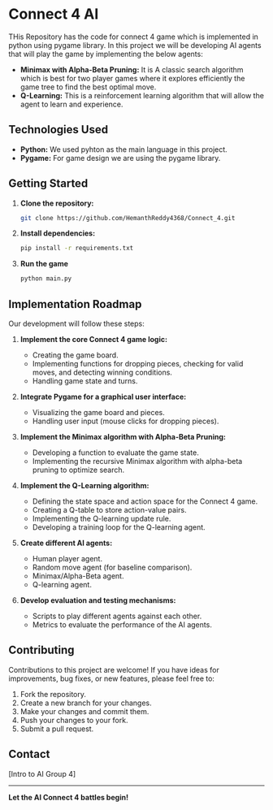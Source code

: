 # Connect 4 AI

THis Repository has the code for connect 4 game which is implemented in python using pygame library. In this project we will be developing AI agents that will play the game by implementing the below agents:

* **Minimax with Alpha-Beta Pruning:** It is A classic search algorithm which is best for two player games where it explores efficiently the game tree to find the best optimal move.
* **Q-Learning:** This is a reinforcement learning algorithm that will allow the agent to learn and experience.

## Technologies Used

* **Python:** We used pyhton as the main language in this project.
* **Pygame:**  For game design we are using the pygame library.

## Getting Started

1.  **Clone the repository:**
    ```bash
    git clone https://github.com/HemanthReddy4368/Connect_4.git
    ```

2.  **Install dependencies:**
    ```bash
    pip install -r requirements.txt
    ```

3.  **Run the game**
    ```bash
    python main.py
    ```

## Implementation Roadmap

Our development will follow these steps:

1.  **Implement the core Connect 4 game logic:**
    * Creating the game board.
    * Implementing functions for dropping pieces, checking for valid moves, and detecting winning conditions.
    * Handling game state and turns.

2.  **Integrate Pygame for a graphical user interface:**
    * Visualizing the game board and pieces.
    * Handling user input (mouse clicks for dropping pieces).

3.  **Implement the Minimax algorithm with Alpha-Beta Pruning:**
    * Developing a function to evaluate the game state.
    * Implementing the recursive Minimax algorithm with alpha-beta pruning to optimize search.

4.  **Implement the Q-Learning algorithm:**
    * Defining the state space and action space for the Connect 4 game.
    * Creating a Q-table to store action-value pairs.
    * Implementing the Q-learning update rule.
    * Developing a training loop for the Q-learning agent.

5.  **Create different AI agents:**
    * Human player agent.
    * Random move agent (for baseline comparison).
    * Minimax/Alpha-Beta agent.
    * Q-learning agent.

6.  **Develop evaluation and testing mechanisms:**
    * Scripts to play different agents against each other.
    * Metrics to evaluate the performance of the AI agents.

## Contributing

Contributions to this project are welcome! If you have ideas for improvements, bug fixes, or new features, please feel free to:

1.  Fork the repository.
2.  Create a new branch for your changes.
3.  Make your changes and commit them.
4.  Push your changes to your fork.
5.  Submit a pull request.

## Contact

[Intro to AI Group 4]

---

**Let the AI Connect 4 battles begin!**